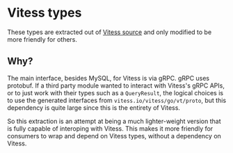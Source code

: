 # Vitess types

These types are extracted out of [Vitess source](https://github.com/vitessio/vitess) and only modified to be more friendly for others.

## Why?

The main interface, besides MySQL, for Vitess is via gRPC. gRPC uses protobuf. If a third party module wanted to interact with Vitess's gRPC APIs, or to just work with their types such as a `QueryResult`, the logical choices is to use the generated interfaces from `vitess.io/vitess/go/vt/proto`, but this dependency is quite large since this is the entirety of Vitess.

So this extraction is an attempt at being a much lighter-weight version that is fully capable of interoping with Vitess. This makes it more friendly for consumers to wrap and depend on Vitess types, without a dependency on Vitess.
